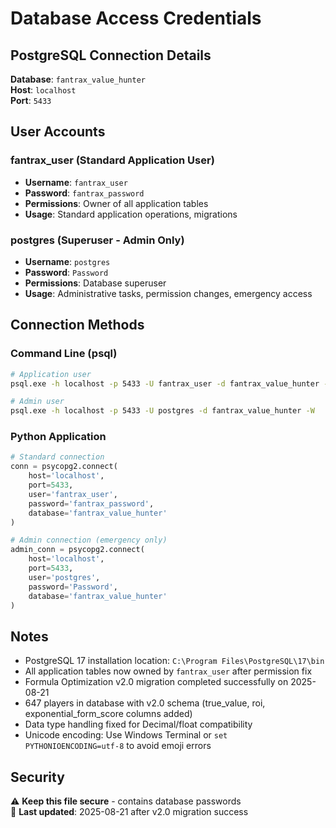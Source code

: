# Database Access Credentials

## PostgreSQL Connection Details

**Database**: `fantrax_value_hunter`  
**Host**: `localhost`  
**Port**: `5433`

## User Accounts

### fantrax_user (Standard Application User)
- **Username**: `fantrax_user`
- **Password**: `fantrax_password`
- **Permissions**: Owner of all application tables
- **Usage**: Standard application operations, migrations

### postgres (Superuser - Admin Only)
- **Username**: `postgres`  
- **Password**: `Password`
- **Permissions**: Database superuser
- **Usage**: Administrative tasks, permission changes, emergency access

## Connection Methods

### Command Line (psql)
```bash
# Application user
psql.exe -h localhost -p 5433 -U fantrax_user -d fantrax_value_hunter -W

# Admin user  
psql.exe -h localhost -p 5433 -U postgres -d fantrax_value_hunter -W
```

### Python Application
```python
# Standard connection
conn = psycopg2.connect(
    host='localhost',
    port=5433,
    user='fantrax_user',
    password='fantrax_password', 
    database='fantrax_value_hunter'
)

# Admin connection (emergency only)
admin_conn = psycopg2.connect(
    host='localhost',
    port=5433,
    user='postgres',
    password='Password',
    database='fantrax_value_hunter'
)
```

## Notes

- PostgreSQL 17 installation location: `C:\Program Files\PostgreSQL\17\bin`
- All application tables now owned by `fantrax_user` after permission fix
- Formula Optimization v2.0 migration completed successfully on 2025-08-21
- 647 players in database with v2.0 schema (true_value, roi, exponential_form_score columns added)
- Data type handling fixed for Decimal/float compatibility
- Unicode encoding: Use Windows Terminal or `set PYTHONIOENCODING=utf-8` to avoid emoji errors

## Security

⚠️ **Keep this file secure** - contains database passwords  
📝 **Last updated**: 2025-08-21 after v2.0 migration success